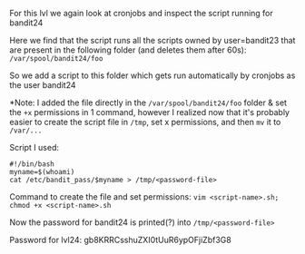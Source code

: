 For this lvl we again look at cronjobs and inspect the script running for bandit24

Here we find that the script runs all the scripts owned by user=bandit23 that are
present in the following folder (and deletes them after 60s):
`/var/spool/bandit24/foo`

So we add a script to this folder which gets run automatically by cronjobs as
the user bandit24

*Note:
I added the file directly in the `/var/spool/bandit24/foo` folder & set the `+x`
permissions in 1 command, however I realized now that it's probably easier to 
create the script file in `/tmp`, set x permissions, and then `mv` it to `/var/...`

Script I used:

```
#!/bin/bash
myname=$(whoami)
cat /etc/bandit_pass/$myname > /tmp/<password-file>
```

Command to create the file and set permissions:
`vim <script-name>.sh; chmod +x <script-name>.sh`

Now the password for bandit24 is printed(?) into `/tmp/<password-file>`

Password for lvl24:
gb8KRRCsshuZXI0tUuR6ypOFjiZbf3G8


